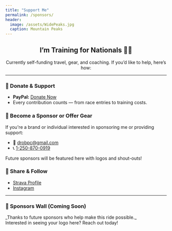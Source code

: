 ```yaml
---
title: "Support Me"
permalink: /sponsors/
header:
  image: /assets/WidePeaks.jpg
  caption: Mountain Peaks
---
```

<div style="text-align: center; margin-top: 1rem;">
  <h2>I’m Training for Nationals 🚴‍♂️</h2>
  <p>Currently self-funding travel, gear, and coaching. If you’d like to help, here’s how:</p>
</div>

<hr />

<h3>💸 Donate & Support</h3>
<ul>
  <li><strong>PayPal:</strong> <a href="https://www.paypal.com/paypalme/YourLinkHere" target="_blank">Donate Now</a></li>
  <li>Every contribution counts — from race entries to training costs.</li>
</ul>

<h3>🎁 Become a Sponsor or Offer Gear</h3>
<p>If you're a brand or individual interested in sponsoring me or providing support:</p>
<ul>
  <li>📧 <a href="mailto:drobpc@gmail.com">drobpc@gmail.com</a></li>
  <li>📞 <a href="tel:+12508700919">1-250-870-0919</a></li>
</ul>
<p>Future sponsors will be featured here with logos and shout-outs!</p>

<h3>📢 Share & Follow</h3>
<ul>
  <li><a href="https://www.strava.com/athletes/danielrozek" target="_blank">Strava Profile</a></li>
  <li><a href="https://www.instagram.com/captain_garneto/" target="_blank">Instagram</a></li>
</ul>

<hr />

<h3>🥇 Sponsors Wall (Coming Soon)</h3>
<p>_Thanks to future sponsors who help make this ride possible._<br>
Interested in seeing your logo here? Reach out today!</p>
